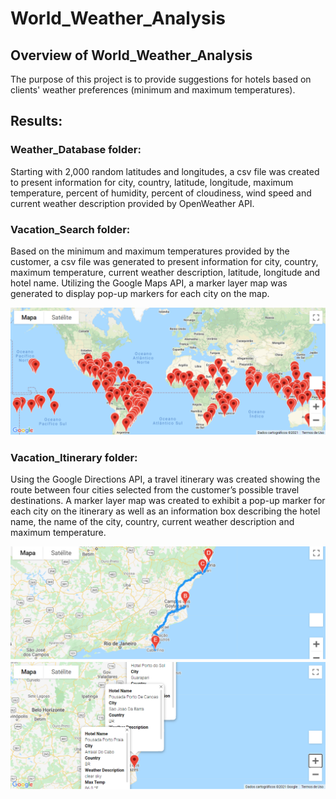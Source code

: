 # World_Weather_Analysis

## Overview of World_Weather_Analysis
The purpose of this project is to provide suggestions for hotels based on clients' weather preferences (minimum and maximum temperatures). 

## Results:

### Weather_Database folder:
Starting with 2,000 random latitudes and longitudes, a csv file was created to present information for city, country, latitude, longitude, maximum temperature, percent of humidity, percent of cloudiness, wind speed and current weather description provided by OpenWeather API.

### Vacation_Search folder:
Based on the minimum and maximum temperatures provided by the customer, a csv file was generated to present information for city, country, maximum temperature, current weather description, latitude, longitude and hotel name. Utilizing the Google Maps API, a marker layer map was generated to display pop-up markers for each city on the map.

![WeatherPy_vacation_map.PNG](Vacation_Search/WeatherPy_vacation_map.PNG)


### Vacation_Itinerary folder:

Using the Google Directions API, a travel itinerary was created showing the route between four cities selected from the customer’s possible travel destinations. A marker layer map was created to exhibit a pop-up marker for each city on the itinerary as well as an information box describing the hotel name, the name of the city, country, current weather description and maximum temperature.

![A travel itinerary between Arraial Do Cabo, Sao Joao Da Barra, Guarapari and Vila Velha and returning to Arraial Do Cabo.](Vacation_Itinerary/WeatherPy_travel_map.PNG)
![Suggestions for hotels for each city along the travel itinerary.](Vacation_Itinerary/WeatherPy_travel_map_markers.PNG)

